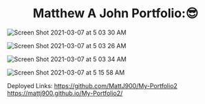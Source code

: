 <h1 align ="center">Matthew A John Portfolio:😎</h1>

![Screen Shot 2021-03-07 at 5 03 30 AM](https://user-images.githubusercontent.com/77504986/110240876-c95e6180-7f02-11eb-81f2-3fed2478d79a.png)



![Screen Shot 2021-03-07 at 5 03 26 AM](https://user-images.githubusercontent.com/77504986/110240892-d67b5080-7f02-11eb-82ef-138a84af137f.png)



![Screen Shot 2021-03-07 at 5 03 34 AM](https://user-images.githubusercontent.com/77504986/110240896-da0ed780-7f02-11eb-9601-a8f0a232a759.png)


![Screen Shot 2021-03-07 at 5 15 58 AM](https://user-images.githubusercontent.com/77504986/110241198-6077e900-7f04-11eb-9751-65862a470e4b.png)

Deployed Links:
https://github.com/MattJ900/My-Portfolio2
https://mattj900.github.io/My-Portfolio2/